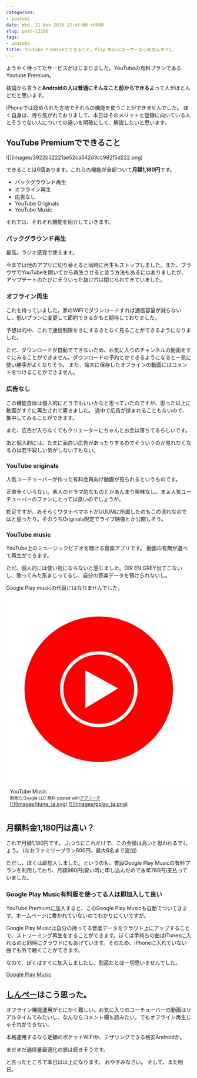 ```yaml
---
categories:
- youtube
date: Wed, 21 Nov 2018 12:45:00 +0000
slug: post-12190
tags:
- youtube
title: Youtube Premiumでできること。Play Musicユーザーなら即加入すべし
---
```


ようやく待ってたサービスがはじまりました。YouTubeの有料プランであるYoutube Premium。

結論から言うと<strong>Androidの人は普通にそんなこと前からできるよ</strong>って人がほとんどだと思います。

iPhoneでは認められた方法でそれらの機能を使うことができませんでした。
ぼく自身は、待ち焦がれておりまして、本日はそのメリットと登録に向いている人とそうでない人についての違いを明確にして、解説したいと思います。

<!--more-->
<h2>YouTube Premiumでできること</h2>
![](images/3922b32221ae52ca342d3cc982f5d222.png)

できることは6個あります。これらの機能が全部ついて<strong>月額1,180円</strong>です。
<ul>
 	<li>バックグラウンド再生</li>
 	<li>オフライン再生</li>
 	<li>広告なし</li>
 	<li>YouTube Originals</li>
 	<li>YouTube Music</li>
</ul>
それでは、それぞれ機能を紹介していきます。
<h3>バックグラウンド再生</h3>
最高。ラジオ感覚で使えます。

今までは他のアプリに切り替えると同時に再生もストップしました。また、ブラウザでYouTubeを開いてから再生させると言う方法もあるにはありましたが、アップデートのたびにそういった抜け穴は閉じられてきていました。
<h3>オフライン再生</h3>
これを待っていました。家のWiFiでダウンロードすれば通信容量が減らないし、低いプランに変更して節約できるかもと期待しておりました。

予想は的中、これで通信制限をきにするきとなく見ることができるようになりました。

ただ、ダウンロードが自動でできないため、お気に入りのチャンネルの動画をすぐにみることができません。ダウンロードの予約とかできるようになると一気に使い勝手がよくなりそう。
また、端末に保存したオフラインの動画にはコメントをつけることができません。
<h3>広告なし</h3>
この機能自体は個人的にどうでもいいかなと思っていたのですが、思った以上に動画がすぐに再生されて驚きました。
途中で広告が挟まれることもないので、集中してみることができます。

また、広告が入らなくてもクリエーターにちゃんとお金は落ちてるらしいです。

あと個人的には、たまに面白い広告があったりするのでそういうのが見れなくなるのは若干寂しい気がしないでもない。
<h3>YouTube originals</h3>
人気ユーチューバーが作った有料会員向け動画が見られるというものです。

正直全くいらない。素人のドラマ的なものとかあんまり興味なし。まぁ人気ユーチューバーのファンにとっては良いのでしょうが。

蛇足ですが、おそらくワタナベマホトがUUUMに所属したのもこの流れなのではと思ったり。そのうちOriginals限定でライブ映像とか公開しそう。
<h3>YouTube music</h3>
YouTube上のミュージックビデオを聴ける音楽アプリです。
動画の有無が選べて再生ができます。

ただ、個人的には使い物にならないと感じました。DIR EN GREY出てこないし、歌ってみた系まじってるし、自分の音楽データを預けられないし。

Google Play musicの代替にはなりませんでした。
<div id="appreach-box" style="text-align: left;">

![](images/512x512bb.jpg)
<div class="appreach-info" style="margin: 10px;">
<div id="appreach-appname">YouTube Music</div>
<div id="appreach-developer" style="font-size: 80%; display: inline-block;">開発元:<span id="appreach-developerurl">Google LLC</span></div>
<div id="appreach-price" style="font-size: 80%; display: inline-block;">無料</div>
<div class="appreach-powered" style="font-size: 80%; display: inline-block;">posted with<a title="アプリーチ" href="http://mama-hack.com/app-reach/" target="_blank" rel="nofollow noopener">アプリーチ</a></div>
<div class="appreach-links" style="float: left;">
<div id="appreach-itunes-link" style="display: inline-block;"><a id="appreach-itunes" href="https://itunes.apple.com/jp/app/youtube-music/id1017492454?mt=8&amp;uo=4&amp;at=11ld5P" target="_blank" rel="nofollow noopener">![](images/itune_ja.svg)</a></div>
<div id="appreach-gplay-link" style="display: inline-block;"><a id="appreach-gplay" href="https://play.google.com/store/apps/details?id=com.google.android.apps.youtube.music" target="_blank" rel="nofollow noopener">![](images/gplay_ja.png)</a></div>
</div>
</div>
<div class="appreach-footer" style="margin-bottom: 10px; clear: left;"></div>
</div>
<h2>月額料金1,180円は高い？</h2>
これで月額1,180円です。
ふつうにこれだけで、この金額は高いと思われるでしょう。
(なおファミリープラン600円、最大6名まで追加)

ただし、ぼくは即加入しました。というのも、普段Google Play Musicの有料プランを利用しており、月額980円(安い時に申し込んだので永年780円)支払っていました。
<h3>Google Play Music有料版を使ってる人は即加入して良い</h3>
YouTube Premiumに加入すると、このGoogle Play Musicも自動でついてきます。ホームページに書かれていないのでわかりにくいですが。

Google Play Musicは自分の持ってる音楽データをクラウド上にアップすることで、ストリーミング再生をすることができます。ぼくは手持ちの曲はiTunesに入れるのと同時にクラウドにもあげています。そのため、iPhoneに入れていない曲でも外で聴くことができます。

なので、ぼくはすぐに加入しましたし、割高だとは一切思いませんでした。

<a href="https://play.google.com/store/music?hl=ja"> Google Play Music</a>
<h2><a href="https://twitter.com/s_s_p_y">しんぺー</a>はこう思った。</h2>
オフライン機能運用がとにかく難しい。お気に入りのユーチューバーの動画はリアルタイムでみたいし、なんならコメント欄も読みたい。でもオフライン再生じゃそれができない。

本格運用するなら定額のポケットWiFiか、テザリングできる格安Androidか。

まだまだ通信量最適化の旅は続きそうです。

と言ったところで本日は以上になります。
おやすみなさい。
そして、また明日。